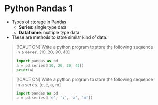 # Python Pandas 1 

- Types of storage in Pandas
    - **Series**: single type data 
    - **Dataframe**: multiple type data 
- These are methods to store similar kind of data. 

> [!CAUTION] Write a python program to store the following sequence in a series. [10, 20, 30, 40]
> ```py
> import pandas as pd
> a = pd.series([10, 20, 30, 40]) 
> print(a)
> ```

> [!CAUTION] Write a python program to store the following sequence in a series. [e, x, a, m]
> ```python
> import pandas as pd
> a = pd.series(['e', 'x', 'a', 'm'])
> ```